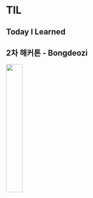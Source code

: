 # TIL
## Today I Learned 

## 2차 해커톤 - Bongdeozi

<img src="/Reference/BongDeoGee.gif" width="30%" height="30%"></img>
